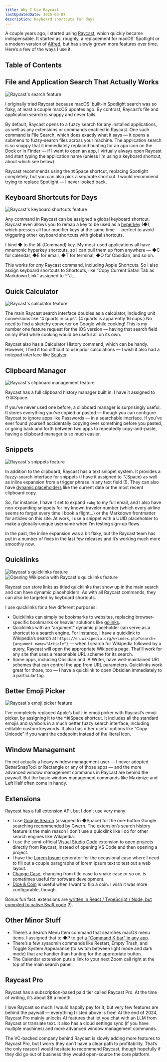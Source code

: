 ```yaml
---
title: Why I Use Raycast
lastUpdatedDate: 2025-03-07
description: Keyboard shortcuts for days
---
```


A couple years ago, I started using [Raycast](https://www.raycast.com), which quickly became indispensable. It started as, roughly, a replacement for macOS’ Spotlight or a modern version of [Alfred](https://www.alfredapp.com), but has slowly grown more features over time. Here’s a few of the ways I use it.

## Table of Contents

## File and Application Search That Actually Works

![Raycast's search feature](../../assets/technical/why-raycast/search.png)

I originally tried Raycast because macOS’ built-in Spotlight search was so flaky, at least a couple macOS updates ago. By contrast, Raycast’s file and application search is snappy and never fails.

By default, Raycast opens to a fuzzy search for any installed applications, as well as any extensions or commands enabled in Raycast. One such command is File Search, which does exactly what it says — it opens a submenu to fuzzy-search files across your machine. The application search is so snappy that it immediately replaced hunting for an app icon on the Dock or in Finder — if I want to open an app, I virtually always open Raycast and start typing the application name (unless I’m using a keyboard shortcut, about which see below).

Raycast recommends using the ⌘Space shortcut, replacing Spotlight completely, but you can also pick a separate shortcut.  I would recommend trying to replace Spotlight — I never looked back.

## Keyboard Shortcuts for Days

![Raycast's keyboard shortcuts feature](../../assets/technical/why-raycast/keyboard-shortcuts.png)

Any command in Raycast can be assigned a global keyboard shortcut. Raycast even allows you to remap a key to be used as a [hyperkey](https://manual.raycast.com/hyperkey) (◆), which presses all four modifier keys at the same time — perfect to avoid triggering other keyboard shortcuts with global shortcuts.

I bind ◆ to the ⌘ (Command) key. My most-used applications all have mnemonic hyperkey shortcuts, so I can pull them up from anywhere — ◆C for calendar, ◆E for email, ◆T for terminal, ◆O for Obsidian, and so on.

This works for *any* Raycast command, including Apple Shortcuts. So I also assign keyboard shortcuts to Shortcuts, like “Copy Current Safari Tab as Markdown Link” assigned to ^⌥L.

## Quick Calculator

![Raycast's calculator feature](../../assets/technical/why-raycast/calculator.png)

The main Raycast search interface doubles as a calculator, including unit conversions like “4 quarts in cups”. (4 quarts is apparently 16 cups.) No need to find a sketchy converter on Google while cooking! This is my number one feature request for the iOS version — having that search field on my iPad while cooking would be useful all on its own.

Raycast also has a Calculator History command, which can be handy. However, I find it too difficult to use prior calculations — I wish it also had a notepad interface like [Soulver](https://soulver.app).

## Clipboard Manager

![Raycast's clipboard management feature](../../assets/technical/why-raycast/clipboard.png)

Raycast has a full clipboard history manager built in. I have it assigned to ⇧⌘Space.

If you’ve never used one before, a clipboard manager is surprisingly useful. It stores everything you’ve copied or pasted — though you can configure Raycast to ignore apps like Passwords — in a searchable interface. If you’ve ever found yourself accidentally copying over something before you pasted, or going back and forth between two apps to repeatedly copy-and-paste, having a clipboard manager is so much easier.

## Snippets

![Raycast's snippets feature](../../assets/technical/why-raycast/snippet.png)

In addition to the clipboard, Raycast has a text snippet system. It provides a fuzzy-search interface for snippets (I have it assigned to ⌥Space) as well as inline expansion from a trigger phrase in any text field (!). They can also have [dynamic placeholders](https://manual.raycast.com/dynamic-placeholders ) like the current date or the most recent clipboard copy.

So, for instance, I have it set to expand `rwbg` to my full email, and I also have non-expanding snippets for my known traveler number (which every airline seems to forget every time I book a flight...) or the Markdown frontmatter for articles on this site. At work, I use a snippet with a UUID placeholder to make a globally-unique username when I’m testing sign-up flows.

In the past, the inline expansion was a bit flaky, but the Raycast team has put in a number of fixes in the last few releases and it’s working much more smoothly now.

## Quicklinks

![Raycast's quicklinks feature](../../assets/technical/why-raycast/quicklinks.png)
![Opening Wikipedia with Raycast's quicklinks feature](../../assets/technical/why-raycast/wikipedia.png)

Raycast can store links as titled quicklinks that show up in the main search and can have dynamic placeholders. As with all Raycast commands, they can also be targeted by keyboard shortcuts.

I use quicklinks for a few different purposes:

- Quicklinks can simply be bookmarks to websites, replacing browser-specific bookmarks or heavier solutions like [golinks](https://www.golinks.io).
- Quicklinks with an “argument” dynamic placeholder can serve as a shortcut to a search engine. For instance, I have a quicklink to Wikipedia’s search at `https://en.wikipedia.org/w/index.php?search={argument name="Article"}` — when I search for Wikipedia followed by a query, Raycast will open the appropriate Wikipedia page. That’ll work for any site that uses a reasonable URL scheme for its search.
- Some apps, including Obsidian and iA Writer, have well-maintained URI schemes that can control the app from URL parameters. Quicklinks work great for those, too — I have a quicklink to open Obsidian immediately to a particular tag.

## Better Emoji Picker

![Raycast's emoji picker feature](../../assets/technical/why-raycast/emoji.png)

I’ve completely replaced Apple’s built-in emoji picker with Raycast’s emoji picker, by assigning it to the ^⌘Space shortcut. It includes all the standard emojis and symbols in a much better fuzzy search interface, including editable custom keywords. It also has other useful options like “Copy Unicode” if you want the codepoint instead of the literal icon.

## Window Management

I’m not actually a heavy window management user — I never adopted BetterSnapTool or Rectangle or any of those apps — and the more advanced window management commands in Raycast are behind the paywall. But the basic window management commands like Maximize and Left Half often come in handy.

## Extensions

Raycast has a full extension API, but I don’t use very many:

- I use [Google Search](https://www.raycast.com/mblode/google-search) (assigned to ◆Space) for the one-button Google searching [recommended by Gwern](https://gwern.net/search#search). The extension’s search history feature is the main reason I don’t use a quicklink like I do for other search engines like Wikipedia.
- I use the semi-official [Visual Studio Code](https://www.raycast.com/thomas/visual-studio-code) extension to open projects directly from Raycast, instead of opening VS Code and then opening a project.
- I have the [Lorem Ipsum](https://www.raycast.com/AntonNiklasson/lorem-ipsum) generator for the occasional case where I need to fill out a couple paragraphs of lorem ipsum text to test out a web layout.
- [Change Case](https://www.raycast.com/erics118/change-case), changing from title case to snake case or so on, is sometimes useful for software development.
- [Dice & Coin](https://www.raycast.com/yonbergman/dice-and-coin) is useful when I want to flip a coin. I wish it was more configurable, though.

Bonus fun fact: extensions are [written in React / TypeScript / Node, but compiled to native Swift code](https://www.raycast.com/blog/how-raycast-api-extensions-work) (!).

## Other Minor Stuff

- There’s a Search Menu Item command that searches macOS menu items. I assigned that to ◆P to get [a “Command K bar” in any app](https://rwblickhan.org/technical/til/20230802-command-k-via-raycast/).
- There’s a few sysadmin commands like Restart, Empty Trash, and Toggle System Appearance (to switch between light mode and dark mode) that are handier than hunting for the appropriate button.
- The Calendar extension puts a link to your next Zoom call right at the top of the main search panel.

## Raycast Pro

Raycast has a subscription-based paid tier called Raycast Pro. At the time of writing, it’s about $8 a month.

I love Raycast so much I would happily pay for it, but very few features are behind the paywall — everything I listed above is free! At the end of 2024, Raycast Pro mainly unlocks AI features that let you chat with an LLM from Raycast or translate text. It also has a cloud settings sync (if you have multiple machines) and more advanced window management commands.

The VC-backed company behind Raycast is slowly adding more features to Raycast Pro, but I worry they don’t have a clear path to profitability. That’s the only reason I would hesitate to recommend Raycast, though hopefully if they did go out of business they would open-source the core platform.